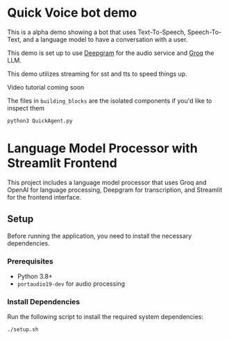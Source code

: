 # Quick Voice bot demo

This is a alpha demo showing a bot that uses Text-To-Speech, Speech-To-Text, and a language model to have a conversation with a user.

This demo is set up to use [Deepgram](www.deepgram.com) for the audio service and [Groq](https://groq.com/) the LLM.

This demo utilizes streaming for sst and tts to speed things up.

Video tutorial coming soon

The files in `building_blocks` are the isolated components if you'd like to inspect them

```
python3 QuickAgent.py

```

# Language Model Processor with Streamlit Frontend

This project includes a language model processor that uses Groq and OpenAI for language processing, Deepgram for transcription, and Streamlit for the frontend interface.

## Setup

Before running the application, you need to install the necessary dependencies.

### Prerequisites

- Python 3.8+
- `portaudio19-dev` for audio processing

### Install Dependencies

Run the following script to install the required system dependencies:

```sh
./setup.sh
